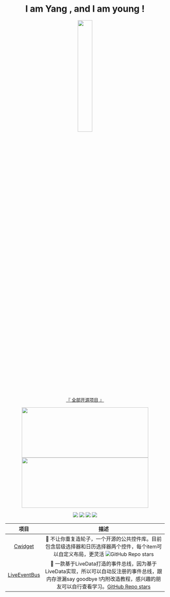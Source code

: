 <h1 align="center">
I am Yang , and I am young !
</h1>

<p align="center">
<img src="https://user-images.githubusercontent.com/21078112/163754171-0e917f6d-22e9-4add-8705-b664d12949a6.gif" width="30%" />
</p>

<p align="center">
<a href="https://github.com/cyixlq?tab=repositories">『 全部开源项目 』</a>
</p>

<p align="center">
<img src="https://github-readme-stats.vercel.app/api?username=cyixlq&show_icons=true&locale=cn&include_all_commits=true" width="400" height="158"/>
<img src="https://github-readme-stats.vercel.app/api/top-langs/?username=cyixlq&locale=cn&layout=compact" width="400" height="158"/>
</p>

<p align="center">
<img src="https://img.shields.io/badge/GitHub-cyixlq-brightgreen"/>
<img src="https://visitor-badge.glitch.me/badge?page_id=cyixlq.cyixlq"/>
<img src="https://img.shields.io/badge/language-kotlin-orange.svg"/>
<img src="https://img.shields.io/badge/license-Apache-blue"/>
</p>
  
| 项目                                                         | 描述                                                         |
| :----------------------------------------------------------: | :----------------------------------------------------------: |
| [Cwidget](https://github.com/cyixlq/Cwidget)                 | 🍉 不让你重复造轮子，一个开源的公共控件库。目前包含层级选择器和日历选择器两个控件，每个item可以自定义布局，更灵活 ![GitHub Repo stars](https://img.shields.io/github/stars/cyixlq/Cwidget?style=social) |
| [LiveEventBus](https://github.com/cyixlq/LiveEventBus)       | 🌽 一款基于LiveData打造的事件总线，因为基于LiveData实现，所以可以自动反注册的事件总线，跟内存泄漏say goodbye !内附改造教程，感兴趣的朋友可以自行查看学习。[GitHub Repo stars](https://img.shields.io/github/stars/cyixlq/LiveEventBus?style=social) |
